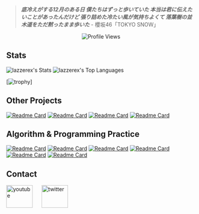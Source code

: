 >**_底冷えがする12月のある日 僕たちはずっと歩いていた 
本当は君に伝えたいことがあったんだけど 
張り詰めた冷たい風が気持ちよくて 
落葉樹の並木道をただ黙ったまま歩いた_**   - 櫻坂46「TOKYO SNOW」

<div align="center">
  <img src="https://komarev.com/ghpvc/?username=lazzerex" alt="Profile Views">
</div>

## Stats

![lazzerex's Stats](https://github-readme-stats.vercel.app/api?username=lazzerex&theme=vue-dark&show_icons=true&hide_border=true&count_private=true&&show=reviews,prs_merged,prs_merged_percentage)  ![lazzerex's Top Languages](https://github-readme-stats.vercel.app/api/top-langs/?username=lazzerex&theme=vue-dark&show_icons=true&hide_border=true&layout=compact&langs_count=14)

[![trophy](https://github-profile-trophy.vercel.app/?username=lazzerex&theme=onedark&title=-Stars,-Followers,-Issues,-Experience&margin-w=15)]

## Other Projects

[![Readme Card](https://github-readme-stats.vercel.app/api/pin/?username=lazzerex&repo=lazzerex.github.io&show_owner=true)](https://github.com/lazzerex/lazzerex.github.io)  [![Readme Card](https://github-readme-stats.vercel.app/api/pin/?username=lazzerex&repo=ferris-lang&show_owner=true)](https://github.com/lazzerex/ferris-lang) 
[![Readme Card](https://github-readme-stats.vercel.app/api/pin/?username=lazzerex&repo=premier-league-analysis&show_owner=true)](https://github.com/lazzerex/premier-league-analysis)  [![Readme Card](https://github-readme-stats.vercel.app/api/pin/?username=lazzerex&repo=portfolio-layout&show_owner=true)](https://github.com/lazzerex/portfolio-layout)

 ## Algorithm & Programming Practice

[![Readme Card](https://github-readme-stats.vercel.app/api/pin/?username=lazzerex&repo=Floyd-Warshall-Algorithm&show_owner=true)](https://github.com/lazzerex/Floyd-Warshall-Algorithm)
[![Readme Card](https://github-readme-stats.vercel.app/api/pin/?username=lazzerex&repo=Ruby-Selection-Sort&show_owner=true)](https://github.com/lazzerex/Ruby-Selection-Sort)
[![Readme Card](https://github-readme-stats.vercel.app/api/pin/?username=lazzerex&repo=Markov-Chain&show_owner=true)](https://github.com/lazzerex/Markov-Chain)
[![Readme Card](https://github-readme-stats.vercel.app/api/pin/?username=lazzerex&repo=Johnson-Algorithm&show_owner=true)](https://github.com/lazzerex/Johnson-Algorithm)
[![Readme Card](https://github-readme-stats.vercel.app/api/pin/?username=lazzerex&repo=Pascal-Bubble-Sort&show_owner=true)](https://github.com/lazzerex/Pascal-Bubble-Sort)
[![Readme Card](https://github-readme-stats.vercel.app/api/pin/?username=lazzerex&repo=Assembly-Guessing-Game&show_owner=true)](https://github.com/lazzerex/Assembly-Guessing-Game)

## Contact
<p align="left">
<a href="https://www.youtube.com/@lazzerex8779" target="_blank"><img align="center" src="https://raw.githubusercontent.com/rahuldkjain/github-profile-readme-generator/master/src/images/icons/Social/youtube.svg" alt="youtube" height="60" width="70" /></a>
&nbsp;&nbsp;&nbsp;&nbsp;
<a href="https://x.com/_zeronos" target="_blank"><img align="center" src="https://raw.githubusercontent.com/rahuldkjain/github-profile-readme-generator/master/src/images/icons/Social/twitter.svg" alt="twitter" height="60" width="70" /></a>
</p>



